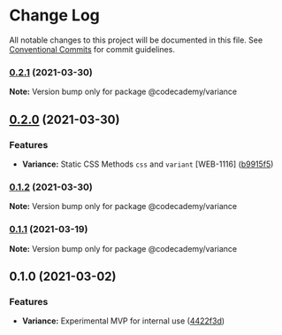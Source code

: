 # Change Log

All notable changes to this project will be documented in this file.
See [Conventional Commits](https://conventionalcommits.org) for commit guidelines.

### [0.2.1](https://github.com/Codecademy/client-modules/compare/@codecademy/variance@0.2.0...@codecademy/variance@0.2.1) (2021-03-30)

**Note:** Version bump only for package @codecademy/variance





## [0.2.0](https://github.com/Codecademy/client-modules/compare/@codecademy/variance@0.1.2...@codecademy/variance@0.2.0) (2021-03-30)


### Features

* **Variance:** Static CSS Methods `css` and `variant`  [WEB-1116] ([b9915f5](https://github.com/Codecademy/client-modules/commit/b9915f54bc738d81e46cb84744a44e8bfbdd29a0))



### [0.1.2](https://github.com/Codecademy/client-modules/compare/@codecademy/variance@0.1.1...@codecademy/variance@0.1.2) (2021-03-30)

**Note:** Version bump only for package @codecademy/variance





### [0.1.1](https://github.com/Codecademy/client-modules/compare/@codecademy/variance@0.1.0...@codecademy/variance@0.1.1) (2021-03-19)

**Note:** Version bump only for package @codecademy/variance





## 0.1.0 (2021-03-02)


### Features

* **Variance:** Experimental MVP for internal use ([4422f3d](https://github.com/Codecademy/client-modules/commit/4422f3d340ce4e52f7f96f01c4dd01b88c1a677d))
